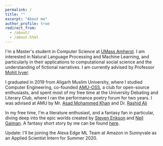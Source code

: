 ```yaml
---
permalink: /
title: ""
excerpt: "About me"
author_profile: true
redirect_from: 
  - /about/
  - /about.html
---
```


I'm a Master's student in Computer Science at [UMass Amherst](https://www.cics.umass.edu/). I am interested in Natural Language Processing and Machine Learning, and particularly in their applications to computational social science and the understanding of fictional narratives. I am currently advised by Professor [Mohit Iyyer](https://people.cs.umass.edu/~miyyer/). 

I graduated in 2019 from Aligarh Muslim University, where I studied Computer Engineering, co-founded [AMU-OSS](https://amu-oss.github.io/), a club for open-source enthusiasts, and spent most of my free time at the University Debating and Literary Club, where I ran the performance poetry forum for two years. I was advised at AMU by Mr. [Asad Mohammed Khan](https://www.amu.ac.in/dshowfacultydata.jsp?did=30&eid=10059304) and Dr. [Rashid Ali](https://www.amu.ac.in/dshowfacultydata.jsp?did=30&eid=3011)

In my free time, I'm a literature enthusiast, and a fantasy fan in particular, diving deep into the epic worlds created by [Steven Erikson](https://malazan.fandom.com/wiki/Malazan_Book_of_the_Fallen) and [Neil Gaiman](https://en.wikipedia.org/wiki/The_Sandman_(Vertigo)). A fantasy short story by me can be found [here](https://medium.com/@omarkhursheed/the-ashaar-a-short-fantasy-story-3816a6eab7bb).  

Update: I'll be joining  the Alexa Edge ML Team at Amazon in Sunnyvale as an Applied Scientist Intern for Summer 2020.